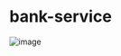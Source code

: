# bank-service

![image](https://github.com/Mahdi1993Belhaid/bank-service/assets/130987799/19078a35-9b82-47a7-bba7-ec5cf72eecb5)



